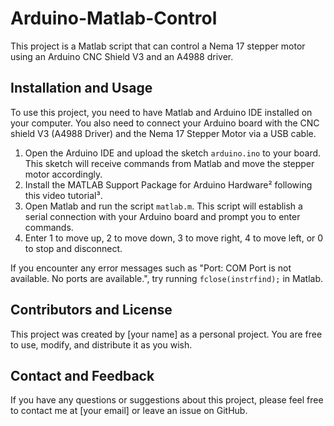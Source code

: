 # Arduino-Matlab-Control

This project is a Matlab script that can control a Nema 17 stepper motor using an Arduino CNC Shield V3 and an A4988 driver.

## Installation and Usage

To use this project, you need to have Matlab and Arduino IDE installed on your computer. You also need to connect your Arduino board with the CNC shield  V3 (A4988 Driver) and the Nema 17 Stepper Motor via a USB cable.

1. Open the Arduino IDE and upload the sketch `arduino.ino` to your board. This sketch will receive commands from Matlab and move the stepper motor accordingly.
2. Install the MATLAB Support Package for Arduino Hardware² following this video tutorial³.
3. Open Matlab and run the script `matlab.m`. This script will establish a serial connection with your Arduino board and prompt you to enter commands.
4. Enter 1 to move up, 2 to move down, 3 to move right, 4 to move left, or 0 to stop and disconnect.

If you encounter any error messages such as "Port: COM Port is not available. No ports are available.", try running `fclose(instrfind);` in Matlab.

## Contributors and License

This project was created by [your name] as a personal project. You are free to use, modify, and distribute it as you wish.

## Contact and Feedback

If you have any questions or suggestions about this project, please feel free to contact me at [your email] or leave an issue on GitHub.
